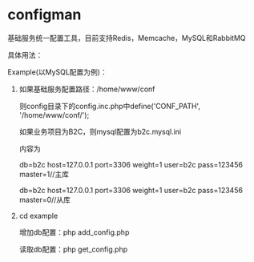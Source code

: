 # configman
基础服务统一配置工具，目前支持Redis，Memcache，MySQL和RabbitMQ

具体用法：

Example(以MySQL配置为例)：

1. 如果基础服务配置路径：/home/www/conf

   则config目录下的config.inc.php中define('CONF_PATH', '/home/www/conf/');
   
   如果业务项目为B2C，则mysql配置为b2c.mysql.ini
   
   内容为
   
   db=b2c host=127.0.0.1 port=3306 weight=1 user=b2c pass=123456 master=1//主库
   
   db=b2c host=127.0.0.1 port=3306 weight=1 user=b2c pass=123456 master=0//从库

2. cd example

   增加db配置：php add_config.php
   
   读取db配置：php get_config.php
